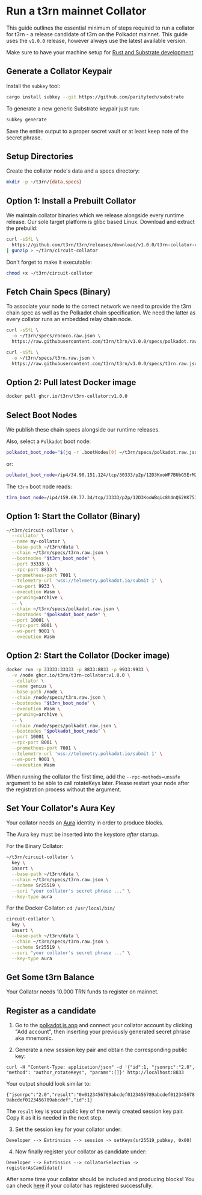 # Run a t3rn mainnet Collator

This guide outlines the essential minimum of steps required to run a collator for t3rn - a release candidate of t3rn on the Polkadot mainnet. This guide uses the `v1.0.0` release, however always use the latest available version.

Make sure to have your machine setup for [Rust and Substrate development](https://docs.substrate.io/v3/getting-started/installation/).

## Generate a Collator Keypair

Install the `subkey` tool:

```sh
cargo install subkey --git https://github.com/paritytech/substrate
```

To generate a new generic Substrate keypair just run:

```sh
subkey generate
```

Save the entire output to a proper secret vault or at least keep note of the secret phrase.

## Setup Directories

Create the collator node's data and a specs directory:

```sh
mkdir -p ~/t3rn/{data,specs}
```

## Option 1: Install a Prebuilt Collator

We maintain collator binaries which we release alongside every runtime release. Our sole target platform is glibc based Linux. Download and extract the prebuild:

```sh
curl -sSfL \
  https://github.com/t3rn/t3rn/releases/download/v1.0.0/t3rn-collator-v1.0.0-x86_64-unknown-linux-gnu.gz \
| gunzip > ~/t3rn/circuit-collator
```

Don't forget to make it executable:

```sh
chmod +x ~/t3rn/circuit-collator
```

## Fetch Chain Specs (Binary)

To associate your node to the correct network we need to provide the t3rn chain spec as well as the Polkadot chain specification. We need the latter as every collator runs an embedded relay chain node.

```sh
curl -sSfL \
  -o ~/t3rn/specs/rococo.raw.json \
  https://raw.githubusercontent.com/t3rn/t3rn/v1.0.0/specs/polkadot.raw.json

curl -sSfL \
  -o ~/t3rn/specs/t3rn.raw.json \
  https://raw.githubusercontent.com/t3rn/t3rn/v1.0.0/specs/t3rn.raw.json
```

## Option 2: Pull latest Docker image

```sh
docker pull ghcr.io/t3rn/t3rn-collator:v1.0.0
```



## Select Boot Nodes
We publish these chain specs alongside our runtime releases.

Also, select a `Polkadot` boot node:

```sh
polkadot_boot_node="$(jq -r .bootNodes[0] ~/t3rn/specs/polkadot.raw.json)"
```
or:
```sh
polkadot_boot_node=/ip4/34.90.151.124/tcp/30333/p2p/12D3KooWF7BUbG5ErMZ47ZdarRwtpZamgcZqxwpnFzkhjc1spHnP
```



The `t3rn` boot node reads:

```sh
t3rn_boot_node=/ip4/159.69.77.34/tcp/33333/p2p/12D3KooWBqic8h4nQS2KK751rdkqYPFTWxSo1keuvenBdDKzdTCf
```

## Option 1: Start the Collator (Binary)

```sh
~/t3rn/circuit-collator \
  --collator \
  --name my-collator \
  --base-path ~/t3rn/data \
  --chain ~/t3rn/specs/t3rn.raw.json \
  --bootnodes "$t3rn_boot_node" \
  --port 33333 \
  --rpc-port 8833 \
  --prometheus-port 7001 \
  --telemetry-url 'wss://telemetry.polkadot.io/submit 1' \
  --ws-port 9933 \
  --execution Wasm \
  --pruning=archive \
  -- \
  --chain ~/t3rn/specs/polkadot.raw.json \
  --bootnodes "$polkadot_boot_node" \
  --port 10001 \
  --rpc-port 8001 \
  --ws-port 9001 \
  --execution Wasm
```

## Option 2: Start the Collator (Docker image)

```sh
docker run -p 33333:33333 -p 8833:8833 -p 9933:9933 \
  -v /node ghcr.io/t3rn/t3rn-collator:v1.0.0 \
  --collator \
  --name genius \
  --base-path /node \
  --chain /node/specs/t3rn.raw.json \
  --bootnodes "$t3rn_boot_node" \
  --execution Wasm \
  --pruning=archive \
  -- \
  --chain /node/specs/polkadot.raw.json \
  --bootnodes "$polkadot_boot_node" \
  --port 10001 \
  --rpc-port 8001 \
  --prometheus-port 7001 \
  --telemetry-url 'wss://telemetry.polkadot.io/submit 1' \
  --ws-port 9001 \
  --execution Wasm
```

When running the collator the first time, add the `--rpc-methods=unsafe` argument to be able to call rotateKeys later.
Please restart your node after the registration process without the argument.


## Set Your Collator's Aura Key

Your collator needs an [Aura](https://docs.substrate.io/v3/advanced/consensus/#aura) identity in order to produce blocks.

The Aura key must be inserted into the keystore *after* startup.

For the Binary Collator:
```sh
~/t3rn/circuit-collator \
  key \
  insert \
  --base-path ~/t3rn/data \
  --chain ~/t3rn/specs/t3rn.raw.json \
  --scheme Sr25519 \
  --suri "your collator's secret phrase ..." \
  --key-type aura
```

For the Docker Collator:
`cd /usr/local/bin/`
```sh
circuit-collator \
  key \
  insert \
  --base-path ~/t3rn/data \
  --chain ~/t3rn/specs/t3rn.raw.json \
  --scheme Sr25519 \
  --suri "your collator's secret phrase ..." \
  --key-type aura
```

## Get Some t3rn Balance

Your Collator needs 10.000 TRN funds to register on mainnet.

## Register as a candidate

1. Go to the [polkadot.js app](https://polkadot.js.org/apps/?rpc=wss%3A%2F%2Fws.t0rn.io#/accounts) and connect your collator account by clicking "Add account", then inserting your previously generated secret phrase aka mnemonic.

2. Generate a new session key pair and obtain the corresponding public key:

```
curl -H "Content-Type: application/json" -d '{"id":1, "jsonrpc":"2.0", "method": "author_rotateKeys", "params":[]}' http://localhost:8833
```

Your output should look similar to:

``{"jsonrpc":"2.0","result":"0x0123456789abcdef0123456789abcdef0123456789abcdef0123456789abcdef","id":1}``


The `result` key is your public key of the newly created session key pair. Copy it as it is needed in the next step.

3. Set the session key for your collator under:

```
Developer --> Extrinsics --> session -> setKeys(sr25519_pubkey, 0x00)
```

4. Now finally register your collator as candidate under:

```
Developer --> Extrinsics --> collatorSelection -> registerAsCandidate()
```

After some time your collator should be included and producing blocks!
You can check [here](https://polkadot.js.org/apps/?rpc=wss%3A%2F%2Fws.t0rn.io#/collators) if your collator has registered successfully.